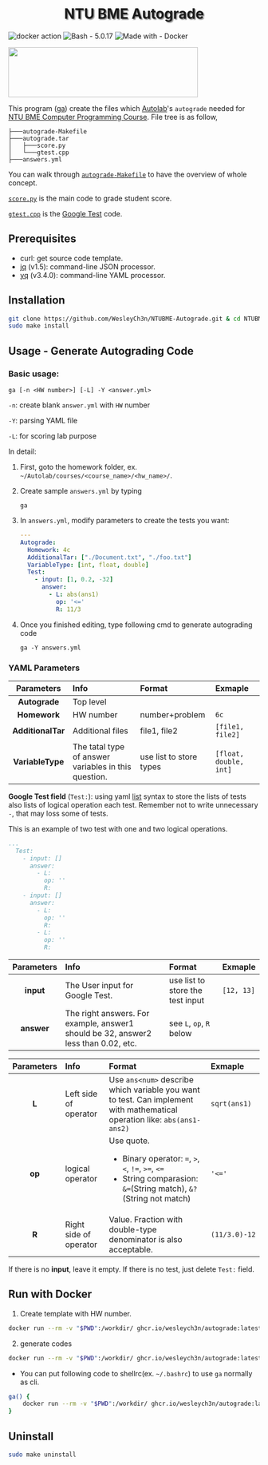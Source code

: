 <h1 align="center" style="text-shadow: 2px 2px 2px #878787;"> NTU BME Autograde </h1>

![docker action](https://github.com/WesleyCh3n/NTUBME-Autograde/actions/workflows/docker.yml/badge.svg)
![Bash - 5.0.17](https://img.shields.io/badge/Bash-5.0.17-informational?logo=gnu-bash)
![Made with - Docker](https://img.shields.io/badge/With-Docker-informational?logo=Docker)

<a href="http://autolabproject.com">
  <img src="https://autolabproject.com/images/autolab_red.svg" width="380px" height="100px">
</a>

This program ([ga](https://github.com/WesleyCh3n/NTUBME-Autograde/blob/main/src/ga)) create the files which [Autolab](https://autolabproject.com/)'s `autograde` needed for [NTU BME Computer Programming Course](https://nol.ntu.edu.tw/nol/coursesearch/print_table.php?course_id=611%2018300&class=&dpt_code=6110&ser_no=12565&semester=110-1&lang=CH). File tree is as follow,
```
├───autograde-Makefile
├───autograde.tar
│   ├───score.py
│   └───gtest.cpp
├───answers.yml
```

You can walk through [`autograde-Makefile`](https://github.com/WesleyCh3n/NTUBME-Autograde/blob/main/src/Makefile) to have the overview of whole concept.

[`score.py`](https://github.com/WesleyCh3n/NTUBME-Autograde/blob/main/src/score.py) is the main code to grade student score.

[`gtest.cpp`](https://github.com/WesleyCh3n/NTUBME-Autograde/blob/main/src/gtest.cpp) is the [Google Test](https://github.com/google/googletest) code.


## Prerequisites
- curl: get source code template.
- [jq](https://stedolan.github.io/jq/) (v1.5): command-line JSON processor.
- [yq](https://mikefarah.gitbook.io/yq/) (v3.4.0): command-line YAML processor.

## Installation
```bash
git clone https://github.com/WesleyCh3n/NTUBME-Autograde.git & cd NTUBME-Autograde
sudo make install
```

## Usage - Generate Autograding Code

### Basic usage:
```
ga [-n <HW number>] [-L] -Y <answer.yml>
```
`-n`: create blank `answer.yml` with `HW` number

`-Y`: parsing YAML file

`-L`: for scoring lab purpose

In detail:
1. First, goto the homework folder, ex. `~/Autolab/courses/<course_name>/<hw_name>/`.

2. Create sample `answers.yml` by typing

    ```
    ga
    ```

3. In `answers.yml`, modify parameters to create the tests you want:

    ```yml
    ---
    Autograde:
      Homework: 4c
      AdditionalTar: ["./Document.txt", "./foo.txt"]
      VariableType: [int, float, double]
      Test:
        - input: [1, 0.2, -32]
          answer:
            - L: abs(ans1)
              op: '<='
              R: 11/3
    ```

4. Once you finished editing, type following cmd to generate autograding code

    ```
    ga -Y answers.yml
    ```

### YAML Parameters
| Parameters        | Info                                                 | Format                  | Exmaple                |
| :----:            | :--                                                  | :--                     | :--                    |
| **Autograde**     | Top level                                            |                         |                        |
| **Homework**      | HW number                                            | number+problem          | `6c`                   |
| **AdditionalTar** | Additional files                                     | file1, file2            | `[file1, file2]`       |
| **VariableType**  | The tatal type of answer variables in this question. | use list to store types | `[float, double, int]` |

**Google Test field** (`Test:`): using yaml [list](https://docs.ansible.com/ansible/latest/reference_appendices/YAMLSyntax.html) syntax to store the lists of tests also lists of logical operation each test. Remember not to write unnecessary `-`, that may loss some of tests.

This is an example of two test with one and two logical operations.
```yml
...
  Test:
    - input: []
      answer:
        - L:
          op: ''
          R:
    - input: []
      answer:
        - L:
          op: ''
          R:
        - L:
          op: ''
          R:
```

|Parameters|Info                                                                              |Format                          |Exmaple   |
|:----:    |:--                                                                               |:--                             |:--       |
|**input** |The User input for Google Test.                                                   |use list to store the test input|`[12, 13]`|
|**answer**|The right answers. For example, answer1 should be 32, answer2 less than 0.02, etc.|see `L`, `op`, `R` below        |          |

<!-- |**answer**|       The right answers.      |First charactor is which variable, 2nd is logical operator, 3rd is the value. Format is same as **INPUTS**. Fraction with double-type denominator is also acceptable. For example `2=11/3.0`|`1=30,2>89;1!=98,2<=40`| -->

|Parameters|Info                  |Format                                                                                                                                             |Exmaple      |
|:----:    |:--                   |:--                                                                                                                                                |:--          |
|**L**     |Left side of operator |Use `ans<num>` describe which variable you want to test. Can implement with mathematical operation like: `abs(ans1-ans2)`                          |`sqrt(ans1)` |
|**op**    |logical operator      |Use quote.<ul><li>Binary operator: `=`, `>`, `<`, `!=`, `>=`, `<=`</li><li>String comparasion: `&=`(String match), `&?`(String not match)</li></ul>|`'<='`       |
|**R**     |Right side of operator|Value. Fraction with double-type denominator is also acceptable.                                                                                   |`(11/3.0)-12`|

If there is no **input**, leave it empty. If there is no test, just delete `Test:` field.

## Run with Docker

1. Create template with HW number.
```bash
docker run --rm -v "$PWD":/workdir/ ghcr.io/wesleych3n/autograde:latest -n {HW number}
```
2. generate codes
```bash
docker run --rm -v "$PWD":/workdir/ ghcr.io/wesleych3n/autograde:latest -Y {filename}.yml
```

- You can put following code to shellrc(ex. `~/.bashrc`) to use `ga` normally as cli.
```bash
ga() {
    docker run --rm -v "$PWD":/workdir/ ghcr.io/wesleych3n/autograde:latest $@
}
```

## Uninstall
```bash
sudo make uninstall
```
